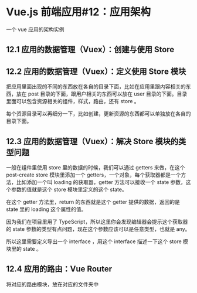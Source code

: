 # Vue.js 前端应用#12：应用架构

一个 vue 应用的架构实例

## 12.1 应用的数据管理（Vuex）：创建与使用 Store

## 12.2 应用的数据管理（Vuex）：定义使用 Store 模块

把应用里面出现的不同的东西放在各自的目录下面，比如在应用里跟内容相关的东西，放在 post 目录的下面，跟用户相关的东西可以放在 user 目录的下面。目录里面可以包含资源相关的组件，样式，路由，还有 store 。

每个资源目录可以再细分一下，比如创建，更新资源的东西都可以单独放在各自的目录下面。

## 12.3 应用的数据管理（Vuex）：解决 Store 模块的类型问题

一般在组件里使用 store 里的数据的时候，我们可以通过 getters 来做，在这个 post-create store 模块里添加一个 getters，一个对象，每个获取器都是一个方法，比如添加一个叫 loading 的获取器，getter 方法可以接收一个 state 参数，这个参数的值就是这个 store 模块里定义的这个 state。

在这个 getter 方法里，return 的东西就是这个 getter 提供的数据，返回的是 state 里的 loading 这个属性的值。

因为我们在项目里用了 TypeScript，所以这里你会发现编辑器会提示这个获取器的 state 参数的类型有点问题，现在这个参数应该可以是任意类型，也就是 any。

所以这里需要定义导出一个 interface ，用这个 interface 描述一下这个 store 模块里的 state 。

## 12.4 应用的路由：Vue Router

将对应的路由模块，放在对应的文件夹中
